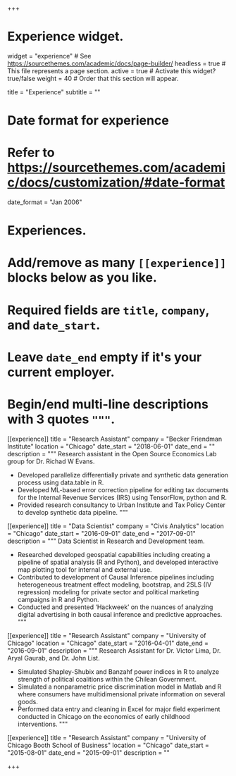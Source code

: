 +++
# Experience widget.
widget = "experience"  # See https://sourcethemes.com/academic/docs/page-builder/
headless = true  # This file represents a page section.
active = true  # Activate this widget? true/false
weight = 40  # Order that this section will appear.

title = "Experience"
subtitle = ""

# Date format for experience
#   Refer to https://sourcethemes.com/academic/docs/customization/#date-format
date_format = "Jan 2006"

# Experiences.
#   Add/remove as many `[[experience]]` blocks below as you like.
#   Required fields are `title`, `company`, and `date_start`.
#   Leave `date_end` empty if it's your current employer.
#   Begin/end multi-line descriptions with 3 quotes `"""`.
[[experience]]
  title = "Research Assistant"
  company = "Becker Friendman Institute"
  location = "Chicago"
  date_start = "2018-06-01"
  date_end = ""
  description = """
  Research assistant in the Open Source Economics Lab group for Dr. Richad W Evans.
  - Developed parallelize differentially private and synthetic data generation process using data.table in R.
  - Developed ML-based error correction pipeline for editing tax documents for the Internal Revenue Services (IRS) using TensorFlow, python and R.
  - Provided research consultancy to Urban Institute and Tax Policy Center to develop synthetic data pipeline.
  """
  
[[experience]]
  title = "Data Scientist"
  company = "Civis Analytics"
  location = "Chicago"
  date_start = "2016-09-01"
  date_end = "2017-09-01"
  description = """
  Data Scientist in Research and Development team.
  - Researched developed geospatial capabilities including creating a pipeline of spatial analysis (R and Python), and developed interactive map plotting tool for internal and external use.
  - Contributed to development of Causal Inference pipelines including heterogeneous treatment effect modeling, bootstrap, and 2SLS (IV regression) modeling for private sector and political marketing campaigns in R and Python.
  - Conducted and presented ‘Hackweek’ on the nuances of analyzing digital advertising in both causal inference and predictive approaches.
  """
  
[[experience]]
  title = "Research Assistant"
  company = "University of Chicago"
  location = "Chicago"
  date_start = "2016-04-01"
  date_end = "2016-09-01"
  description = """
  Research Assistant for Dr. Victor Lima, Dr. Aryal Gaurab, and Dr. John List.
  
  - Simulated Shapley-Shubix and Banzahf power indices in R to analyze strength of political coalitions within the Chilean Government.
  - Simulated a nonparametric price discrimination model in Matlab and R where consumers have multidimensional private information on several goods.
  - Performed data entry and cleaning in Excel for major field experiment conducted in Chicago on the economics of early childhood interventions.
  """
  
[[experience]]
  title = "Research Assistant"
  company = "University of Chicago Booth School of Business"
  location = "Chicago"
  date_start = "2015-08-01"
  date_end = "2015-09-01"
  description = ""

+++
